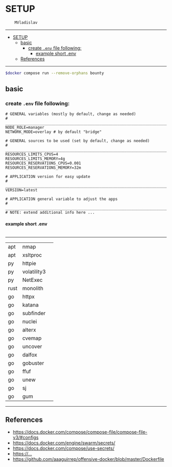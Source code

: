 # SETUP

```sh
    MVladislav
```

---

- [SETUP](#setup)
  - [basic](#basic)
    - [create `.env` file following:](#create-env-file-following)
      - [example short .env](#example-short-env)
  - [References](#references)

---

```sh
$docker compose run --remove-orphans bounty
```

## basic

### create `.env` file following:

```env
# GENERAL variables (mostly by default, change as needed)
# ______________________________________________________________________________
NODE_ROLE=manager
NETWORK_MODE=overlay # by default "bridge"

# GENERAL sources to be used (set by default, change as needed)
# ______________________________________________________________________________
RESOURCES_LIMITS_CPUS=4
RESOURCES_LIMITS_MEMORY=4g
RESOURCES_RESERVATIONS_CPUS=0.001
RESOURCES_RESERVATIONS_MEMORY=32m

# APPLICATION version for easy update
# ______________________________________________________________________________
VERSION=latest

# APPLICATION general variable to adjust the apps
# ______________________________________________________________________________
# NOTE: extend additional info here ...
```

#### example short .env

```env

```

---

|      |             |     |
| :--- | :---------- | :-- |
| apt  | nmap        |     |
| apt  | xsltproc    |     |
| py   | httpie      |     |
| py   | volatility3 |     |
| py   | NetExec     |     |
| rust | monolith    |     |
| go   | httpx       |     |
| go   | katana      |     |
| go   | subfinder   |     |
| go   | nuclei      |     |
| go   | alterx      |     |
| go   | cvemap      |     |
| go   | uncover     |     |
| go   | dalfox      |     |
| go   | gobuster    |     |
| go   | ffuf        |     |
| go   | unew        |     |
| go   | sj          |     |
| go   | gum         |     |

---

## References

- <https://docs.docker.com/compose/compose-file/compose-file-v3/#configs>
- <https://docs.docker.com/engine/swarm/secrets/>
- <https://docs.docker.com/compose/use-secrets/>
- <https://...>
- <https://github.com/aaaguirrep/offensive-docker/blob/master/Dockerfile>
